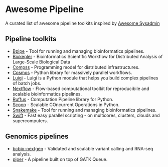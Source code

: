 Awesome Pipeline
================

A curated list of awesome pipeline toolkits inspired by [Awesome Sysadmin](https://github.com/kahun/awesome-sysadmin)

Pipeline toolkits
------------------

* [Bpipe](https://code.google.com/p/bpipe/) - Tool for running and managing bioinformatics pipelines.
* [Biokepler](http://www.biokepler.org) - Bioinformatics Scientific Workflow for Distributed Analysis of Large-Scale Biological Data
* [Compss](http://www.bsc.es/computer-sciences/grid-computing/comp-superscalar) - Programming model for distributed infrastructures.
* [Cosmos](https://cosmos.hms.harvard.edu) - Python library for massively parallel workflows.
* [Luigi](https://github.com/spotify/luigi) - Luigi is a Python module that helps you build complex pipelines of batch jobs.
* [Nextflow](http://www.nextflow.io) - Flow-based computational toolkit for reproducibile and scalable bioinformatics pipelines. 
* [Ruffus](http://www.ruffus.org.uk) - Computation Pipeline library for Python.
* [Scoop](https://code.google.com/p/scoop/) - Scalable COncurrent Operations in Python.
* [Snakemake](https://bitbucket.org/johanneskoester/snakemake/wiki/Home) - Tool for running and managing bioinformatics pipelines.
* [Swift](http://swift-lang.org) - Fast easy parallel scripting - on multicores, clusters, clouds and supercomputers.
  
Genomics pipelines
--------------------

* [bcbio-nextgen](https://github.com/chapmanb/bcbio-nextgen) - Validated and scalable variant calling and RNA-seq analysis.
* [piper](https://github.com/Molmed/piper) - A pipeline built on top of GATK Queue.



